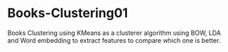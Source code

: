 # Books-Clustering01
Books Clustering using KMeans as a clusterer algorithm
using BOW, LDA and Word embedding to extract features to compare which one is better.
